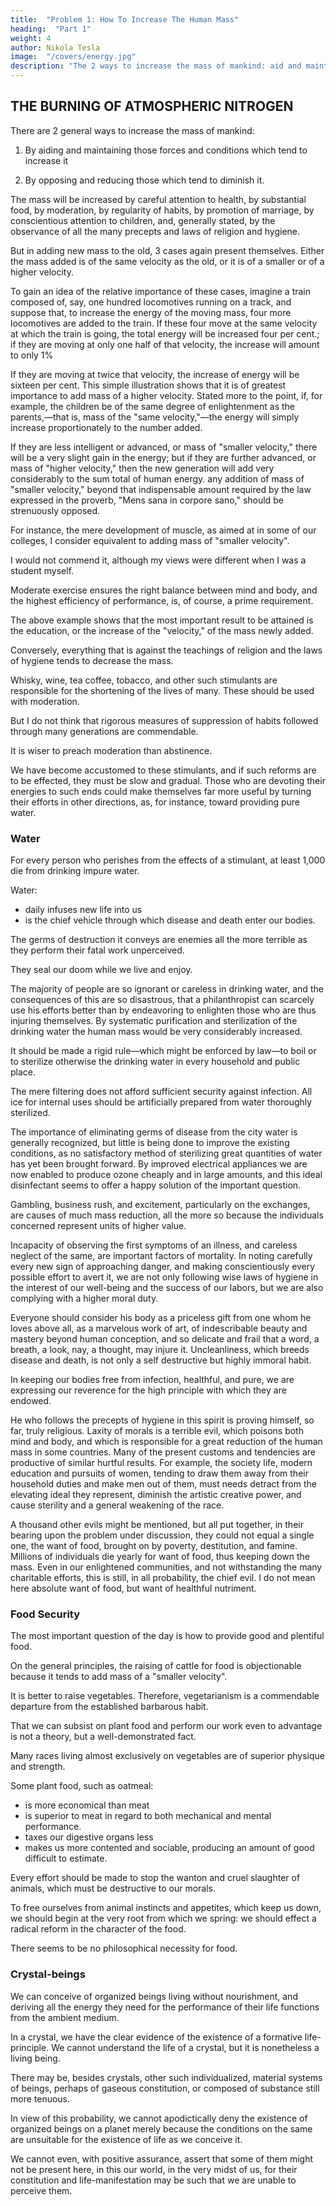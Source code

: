 ```yaml
---
title:  "Problem 1: How To Increase The Human Mass"
heading:  "Part 1"
weight: 4
author: Nikola Tesla
image:  "/covers/energy.jpg"
description: "The 2 ways to increase the mass of mankind: aid and maintain those forces which increase it and  oppose those which diminish it"
---
```



## THE BURNING OF ATMOSPHERIC NITROGEN

There are 2 general ways to increase the mass of mankind: 

1. By aiding and maintaining those forces and conditions which tend to increase it

2. By opposing and reducing those which tend to diminish it. 

The mass will be increased by careful attention to health, by substantial food, by moderation, by regularity of habits, by promotion of marriage, by conscientious attention to children, and, generally stated, by the observance of all the many precepts and laws of religion and hygiene. 

But in adding new mass to the old, 3 cases again present themselves. Either the mass added is of the same velocity as the old, or it is of a smaller or of a higher velocity. 

To gain an idea of the relative importance of these cases, imagine a train composed of, say, one hundred locomotives running on a track, and suppose that, to increase the energy of the moving mass, four more locomotives are added to the train. If these four move at the same velocity at which the train is going, the total energy will be increased four per cent.; if they are moving at only one half of that velocity, the increase will amount to only 1%

If they are moving at twice that velocity, the increase of energy will be sixteen per cent. This simple illustration shows that it is of greatest importance to add mass of a higher velocity. Stated more to the point, if, for example, the children be of the same degree of enlightenment as the parents,—that is, mass of the "same velocity,"—the energy will simply increase proportionately to the number added. 

If they are less intelligent or advanced, or mass of "smaller velocity," there will be a very slight gain in the energy; but if they are further advanced, or mass of "higher velocity," then the new generation will add very considerably to the sum total of human energy. any addition of mass of "smaller velocity," beyond that indispensable amount required by the law expressed in the proverb, "Mens sana in corpore sano," should be strenuously opposed. 

For instance, the mere development of muscle, as aimed at in some of our colleges, I consider equivalent to adding mass of "smaller velocity". 

I would not commend it, although my views were different when I was a student myself. 

Moderate exercise ensures the right balance between mind and body, and the highest efficiency of performance, is, of course, a prime requirement. 

The above example shows that the most important result to be attained is the education, or the increase of the "velocity," of the mass newly added. 

Conversely, everything that is against the teachings of religion and the laws of hygiene tends to decrease the mass. 

Whisky, wine, tea coffee, tobacco, and other such stimulants are responsible for the shortening of the lives of many. These should be used with moderation.

But I do not think that rigorous measures of suppression of habits followed through many generations are commendable. 

It is wiser to preach moderation than abstinence. 

We have become accustomed to these stimulants, and if such reforms are to be effected, they must be slow and gradual. Those who are devoting their energies to such ends could make themselves far more useful by turning their efforts in other directions, as, for instance, toward providing pure water. 


### Water

For every person who perishes from the effects of a stimulant, at least 1,000 die from drinking impure water. 

Water:
- daily infuses new life into us
- is the chief vehicle through which disease and death enter our bodies. 

The germs of destruction it conveys are enemies all the more terrible as they perform their fatal work unperceived. 

They seal our doom while we live and enjoy. 

The majority of people are so ignorant or careless in drinking water, and the consequences of this are so disastrous, that a philanthropist can scarcely use his efforts better than by endeavoring to enlighten those who are thus injuring themselves. By systematic purification and sterilization of the drinking water the human mass would be very considerably increased. 

It should be made a rigid rule—which might be enforced by law—to boil or to sterilize otherwise the drinking water in every household and public place. 

The mere filtering does not afford sufficient security against infection. All ice for internal uses should be artificially prepared from water thoroughly sterilized. 

The importance of eliminating germs of disease from the city water is generally recognized, but little is being done to improve the existing conditions, as no satisfactory method of sterilizing great quantities of water has yet been brought forward. By improved electrical appliances we are now enabled to produce ozone cheaply and in large amounts, and this ideal disinfectant seems to offer a happy solution of the important question.

Gambling, business rush, and excitement, particularly on the exchanges, are causes of much mass reduction, all the more so because the individuals concerned represent units of higher value. 

Incapacity of observing the first symptoms of an illness, and careless neglect of the same, are important factors of mortality. In noting carefully every new sign of approaching danger, and making conscientiously every possible effort to avert it, we are not only following wise laws of hygiene in the interest of our well-being and the success of our labors, but we are also complying with a higher moral duty. 

Everyone should consider his body as a priceless gift from one whom he loves above all, as a marvelous work of art, of indescribable beauty and mastery beyond human conception, and so delicate and frail that a word, a breath, a look, nay, a thought, may injure it. Uncleanliness, which breeds disease and death, is not only a self destructive but highly immoral habit. 

In keeping our bodies free from infection, healthful, and pure, we are expressing our reverence for the high principle with which they are endowed. 

He who follows the precepts of hygiene in this spirit is proving himself, so far, truly religious. Laxity of morals is a terrible evil, which poisons both mind and body, and which is responsible for a great reduction of the human mass in some countries. Many of the present customs and tendencies are productive of similar hurtful results. For example, the society life, modern education and pursuits of women, tending to draw them away from their household duties and make men out of them, must needs detract from the elevating ideal they represent, diminish the artistic creative power, and cause sterility and a general weakening of the race.

A thousand other evils might be mentioned, but all put together, in their bearing upon the problem under discussion, they could not equal a single one, the want of food, brought on by poverty, destitution, and famine. Millions of individuals die yearly for want of food, thus keeping down the mass. Even in our enlightened communities, and not withstanding the many charitable efforts, this is still, in all probability, the chief evil. I do not mean here absolute want of food, but want of healthful nutriment. 


### Food Security

The most important question of the day is how to provide good and plentiful food. 

On the general principles, the raising of cattle for food is objectionable because it tends to add mass of a "smaller velocity".

It is better to raise vegetables. Therefore, vegetarianism is a commendable departure from the established barbarous habit. 

That we can subsist on plant food and perform our work even to advantage is not a theory, but a well-demonstrated fact. 

Many races living almost exclusively on vegetables are of superior physique and strength. 

Some plant food, such as oatmeal:
- is more economical than meat
- is superior to meat in regard to both mechanical and mental performance. 
- taxes our digestive organs less
- makes us more contented and sociable, producing an amount of good difficult to estimate. 

Every effort should be made to stop the wanton and cruel slaughter of animals, which must be destructive to our morals. 

To free ourselves from animal instincts and appetites, which keep us down, we should begin at the very root from which we spring: we should effect a radical reform in the character of the food. 

There seems to be no philosophical necessity for food. 


### Crystal-beings

We can conceive of organized beings living without nourishment, and deriving all the energy they need for the performance of their life functions from the ambient medium.

In a crystal, we have the clear evidence of the existence of a formative life-principle. We cannot understand the life of a crystal, but it is nonetheless a living being.

There may be, besides crystals, other such individualized, material systems of beings, perhaps of gaseous constitution, or composed of substance still more tenuous. 

In view of this probability, we cannot apodictically deny the existence of organized beings on a planet merely because the conditions on the same are unsuitable for the existence of life as we conceive it.

We cannot even, with positive assurance, assert that some of them might not be present here, in this our world, in the very midst of us, for their constitution and life-manifestation may be such that we are unable to perceive them. 



